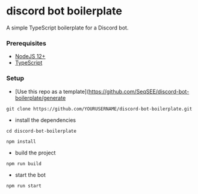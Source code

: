 # discord bot boilerplate

A simple TypeScript boilerplate for a Discord bot.

### Prerequisites

- [NodeJS 12+](https://nodejs.org/en/download/)
- [TypeScript](https://www.typescriptlang.org/#installation)

### Setup

- [Use this repo as a template](https://github.com/SeqSEE/discord-bot-boilerplate/generate

```
git clone https://github.com/YOURUSERNAME/discord-bot-boilerplate.git
```

- install the dependencies

```
cd discord-bot-boilerplate
```

```
npm install
```

- build the project

```
npm run build
```

- start the bot

```
npm run start
```
